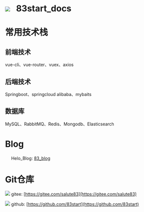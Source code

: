 # <h1> <img src="https://83-cloud-space.oss-cn-shenzhen.aliyuncs.com/File/DocsifyFile/doc_32.svg"/> &nbsp;&nbsp;83start_docs</h1> <!-- {docsify-ignore-all} -->

# 常用技术栈
## 前端技术
vue-cli、vue-router、vuex、axios

## 后端技术
Springboot、springcloud alibaba、mybaits

## 数据库
MySQL、RabbitMQ、Redis、Mongodb、Elasticsearch

# Blog
<img src="https://83-cloud-space.oss-cn-shenzhen.aliyuncs.com/File/DocsifyFile/halo_16.png" width = "16px"/> Helo_Blog: [83_blog](https://github.com/83start)


# Git仓库
<img src="https://83-cloud-space.oss-cn-shenzhen.aliyuncs.com/File/DocsifyFile/gitee_16.svg"/> gitee: [https://gitee.com/salute83](https://gitee.com/salute83)

<img src="https://83-cloud-space.oss-cn-shenzhen.aliyuncs.com/File/DocsifyFile/github_16.svg"/> github: [https://github.com/83start](https://github.com/83start)
